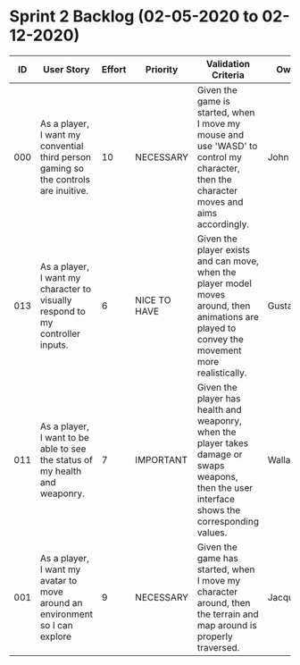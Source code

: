 
# Sprint 2 Backlog (02-05-2020 to 02-12-2020)

| ID | User Story | Effort | Priority | Validation Criteria | Owner |
|----|------------|--------|----------|---------------------|-------|
| 000 | As a player, I want my convential third person gaming so the controls are inuitive. | 10 | NECESSARY | Given the game is started, when I move my mouse and use 'WASD' to control my character, then the character moves and aims accordingly. | John |
| 013 | As a player, I want my character to visually respond to my controller inputs. | 6 | NICE TO HAVE | Given the player exists and can move, when the player model moves around, then animations are played to convey the movement more realistically. | Gustaf |
| 011 | As a player, I want to be able to see the status of my health and weaponry. | 7 | IMPORTANT | Given the player has health and weaponry, when the player takes damage or swaps weapons, then the user interface shows the corresponding values. | Wallace |
| 001 | As a player, I want my avatar to move around an environment so I can explore | 9 | NECESSARY | Given the game has started, when I move my character around, then the terrain and map around is properly traversed. | Jacqueline |
